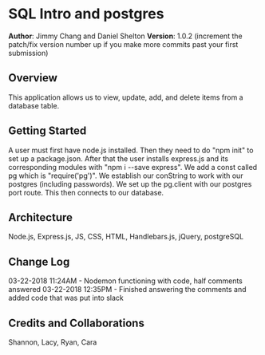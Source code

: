 # SQL Intro and postgres

**Author**: Jimmy Chang and Daniel Shelton
**Version**: 1.0.2 (increment the patch/fix version number up if you make more commits past your first submission)

## Overview
This application allows us to view, update, add, and delete items from a database table.

## Getting Started
A user must first have node.js installed. Then they need to do "npm init" to set up a package.json. After that the user installs express.js and its corresponding modules with "npm i --save express". We add a const called pg which is "require('pg')". We establish our conString to work with our postgres (including passwords). We set up the pg.client with our postgres port route. This then connects to our database.

## Architecture
Node.js, Express.js, JS, CSS, HTML, Handlebars.js, jQuery, postgreSQL

## Change Log

03-22-2018 11:24AM - Nodemon functioning with code, half comments answered
03-22-2018 12:35PM - Finished answering the comments and added code that was put into slack

## Credits and Collaborations
Shannon, Lacy, Ryan, Cara